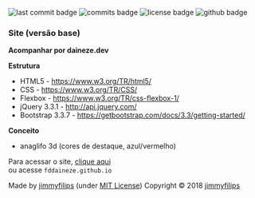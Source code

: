 ![last commit badge](https://badgen.net/github/last-commit/fddaineze/fddaineze.github.io) ![commits badge](https://badgen.net/github/commits/fddaineze/fddaineze.github.io) ![license badge](https://badgen.net/github/license/fddaineze/fddaineze.github.io) ![github badge](https://badgen.net/badge/icon/github?icon=github&label)

### Site (versão base)
**Acompanhar por daineze.dev**

**Estrutura**
* HTML5 - <https://www.w3.org/TR/html5/>
* CSS - <https://www.w3.org/TR/CSS/>
* Flexbox - <https://www.w3.org/TR/css-flexbox-1/>
* jQuery 3.3.1 - <http://api.jquery.com/>
* Bootstrap 3.3.7 - <https://getbootstrap.com/docs/3.3/getting-started/>

**Conceito** 
* anaglifo 3d (cores de destaque, azul/vermelho) 

Para acessar o site, [clique aqui](https://fddaineze.github.io/)<br>
ou acesse <code>fddaineze.github.io</code>

Made by [jimmyfilips](https://github.com/jimmyfilips/) (under [MIT License](https://github.com/jimmyfilips/jimmyfilips.github.io/blob/master/LICENSE))
Copyright © 2018 [jimmyfilips](https://github.com/jimmyfilips/)
